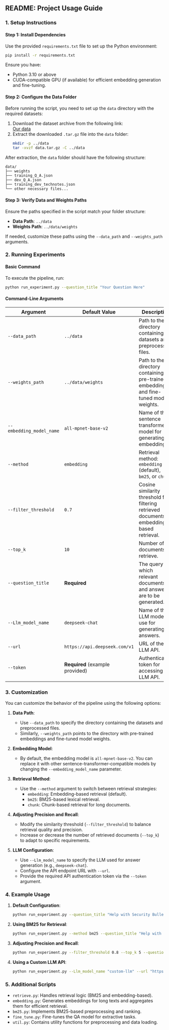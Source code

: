 ## **README: Project Usage Guide**


### **1. Setup Instructions**

#### **Step 1: Install Dependencies**
Use the provided `requirements.txt` file to set up the Python environment:
```bash
pip install -r requirements.txt
```

Ensure you have:
- Python 3.10 or above
- CUDA-compatible GPU (if available) for efficient embedding generation and fine-tuning.

#### **Step 2: Configure the Data Folder**
Before running the script, you need to set up the `data` directory with the required datasets:
1. Download the dataset archive from the following link:  
   [Our data](https://drive.google.com/file/d/1VsGPA8iqbg7Ue_bliV9nmbIn9XGTWGA6/view?usp=sharing)
2. Extract the downloaded `.tar.gz` file into the `data` folder:
   ```bash
   mkdir -p ../data
   tar -xvzf data.tar.gz -C ../data
   ```

After extraction, the `data` folder should have the following structure:
```
data/
├── weights
├── training_Q_A.json
├── dev_Q_A.json
├── training_dev_technotes.json
└── other necessary files...
```

#### **Step 3: Verify Data and Weights Paths**
Ensure the paths specified in the script match your folder structure:
- **Data Path**: `../data`
- **Weights Path**: `../data/weights`

If needed, customize these paths using the `--data_path` and `--weights_path` arguments.


### **2. Running Experiments**

#### **Basic Command**
To execute the pipeline, run:
```bash
python run_experiment.py --question_title "Your Question Here"
```

#### **Command-Line Arguments**

| Argument                | Default Value             | Description                                                                                     |
|-------------------------|---------------------------|-------------------------------------------------------------------------------------------------|
| `--data_path`           | `../data`                | Path to the directory containing datasets and preprocessed files.                              |
| `--weights_path`        | `../data/weights`        | Path to the directory containing pre-trained embeddings and fine-tuned model weights.          |
| `--embedding_model_name`| `all-mpnet-base-v2`      | Name of the sentence transformer model for generating embeddings.                              |
| `--method`              | `embedding`             | Retrieval method: `embedding` (default), `bm25`, or `chunk`.                                   |
| `--filter_threshold`    | `0.7`                    | Cosine similarity threshold for filtering retrieved documents in embedding-based retrieval.     |
| `--top_k`               | `10`                     | Number of top documents to retrieve.                                                          |
| `--question_title`      | **Required**             | The query for which relevant documents and answers are to be generated.                        |
| `--Llm_model_name`      | `deepseek-chat`          | Name of the LLM model to use for generating answers.                                           |
| `--url`                 | `https://api.deepseek.com/v1` | URL of the LLM API.                                                                             |
| `--token`               | **Required** (example provided) | Authentication token for accessing the LLM API.                                                |

### **3. Customization**

You can customize the behavior of the pipeline using the following options:

1. **Data Path**:
   - Use `--data_path` to specify the directory containing the datasets and preprocessed files.  
   - Similarly, `--weights_path` points to the directory with pre-trained embeddings and fine-tuned model weights.

2. **Embedding Model**:
   - By default, the embedding model is `all-mpnet-base-v2`. You can replace it with other sentence-transformer-compatible models by changing the `--embedding_model_name` parameter.

3. **Retrieval Method**:
   - Use the `--method` argument to switch between retrieval strategies:
     - `embedding`: Embedding-based retrieval (default).
     - `bm25`: BM25-based lexical retrieval.
     - `chunk`: Chunk-based retrieval for long documents.

4. **Adjusting Precision and Recall**:
   - Modify the similarity threshold (`--filter_threshold`) to balance retrieval quality and precision.  
   - Increase or decrease the number of retrieved documents (`--top_k`) to adapt to specific requirements.

5. **LLM Configuration**:
   - Use `--Llm_model_name` to specify the LLM used for answer generation (e.g., `deepseek-chat`).
   - Configure the API endpoint URL with `--url`.
   - Provide the required API authentication token via the `--token` argument.


### **4. Example Usage**

1. **Default Configuration**:
   ```bash
   python run_experiment.py --question_title "Help with Security Bulletin: Vulnerabilities in IBM Dojo Toolkit affect IBM Image Construction and Composition Tool (CVE-2014-8917)"
   ```

2. **Using BM25 for Retrieval**:
   ```bash
   python run_experiment.py --method bm25 --question_title "Help with Security Bulletin: Vulnerabilities in IBM Dojo Toolkit affect IBM Image Construction and Composition Tool (CVE-2014-8917)",
   ```


3. **Adjusting Precision and Recall**:
   ```bash
   python run_experiment.py --filter_threshold 0.8 --top_k 5 --question_title "Help with Security Bulletin: Vulnerabilities in IBM Dojo Toolkit affect IBM Image Construction and Composition Tool (CVE-2014-8917)",
   ```

4. **Using a Custom LLM API**:
   ```bash
   python run_experiment.py --Llm_model_name "custom-llm" --url "https://custom-llm-api.com/v1" --token "your-api-token" --question_title "Help with Security Bulletin: Vulnerabilities in IBM Dojo Toolkit affect IBM Image Construction and Composition Tool (CVE-2014-8917)",
   ```


### **5. Additional Scripts**
- `retrieve.py`: Handles retrieval logic (BM25 and embedding-based).
- `embedding.py`: Generates embeddings for long texts and aggregates them for efficient retrieval.
- `bm25.py`: Implements BM25-based preprocessing and ranking.
- `fine_tune.py`: Fine-tunes the QA model for extractive tasks.
- `util.py`: Contains utility functions for preprocessing and data loading.
